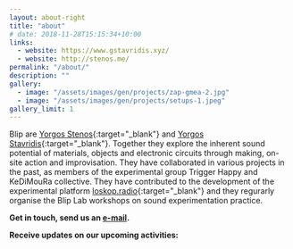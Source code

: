 ```yaml
---
layout: about-right
title: "about"
# date: 2018-11-28T15:15:34+10:00
links: 
  - website: https://www.gstavridis.xyz/
  - website: http://stenos.me/
permalink: "/about/"
description: ""
gallery:
  - image: "/assets/images/gen/projects/zap-gmea-2.jpg"
  - image: "/assets/images/gen/projects/setups-1.jpeg"
gallery_limit: 1
---
```


Blip are [Yorgos Stenos](https://stenos.me/?i=1){:target="_blank"} and [Yorgos Stavridis](https://www.gstavridis.xyz/){:target="_blank"}. Together they explore the inherent sound potential of materials, objects and electronic circuits through making, on-site action and improvisation. Τhey have collaborated in various projects in the past, as members of the experimental group Trigger Happy and KeDiMouRa collective. They have contributed to the development of the experimental platform [loskop.radio](https://loskop.radio/shows/){:target="_blank"} and they regurarly organise the Blip Lab workshops on sound experimentation practice.

**Get in touch, send us an [e-mail](mailto:blipduo@gmail.com).**

**Receive updates on our upcoming activities:**
<!-- **Stay informed with our upcoming activities.** -->
<!-- **Contact:** [e-mail](mailto:yorgos.stavridis@gmail.com){:target="_blank"}<br>
**Links:** [gstavridis.xyz](https://www.gstavridis.xyz/){:target="_blank"} / [stenos.me](https://stenos.me/?i=1){:target="_blank"}<br>
**Newsletter:** -->


<!-- Their communal musical practice focuses on gesture, texture and timbre within a spatial, perceptual and physical approach, while addressing the relations between activities of listening, improvising and composing as inseparably connected and reciprocal. -->


<!-- 


# Creating Modern Websites

Web design encompasses many different skills and disciplines in the production and maintenance of websites.

Often many individuals will work in teams covering different aspects of the design process, although some designers will cover them all. Web design partially overlaps web engineering in the broader scope of web development.

## What is Web Design?

User experience is about how a user interacts with, and experiences, a particular product, system or service. As a UX designer, you should consider the Why, What and How of product use.

{% include framework/shortcodes/figure.html src="/assets/images/gen/content/content-1.webp" title="Steve Francia" caption="Designing in Figma" alt="Photo of designing a website in Figma" link="https://figma.com" target="\_blank" %}

## Front-end Development

The What addresses the things people can do with a product—its functionality. Finally, the How relates to the design of functionality in an accessible and aesthetically pleasant way. UX designers start with the Why before determining the What and then, finally, the How in order to create products that users can form meaningful experiences with. In software designs, you will need to ensure the product’s “substance” comes through an existing device and offers a seamless, fluid experience.

> As a UX designer, you should consider the Why, What and How of product use.

Web designers are expected to have an awareness of usability and if their role involves creating markup then they are also expected to be up to date with web accessibility guidelines.

## Design Systems

A Design System is a set of interconnected patterns and shared practices coherently organized to aid in digital product design and development of products such as apps or websites.

{% include framework/shortcodes/youtube.html id='2M6dJ2Uynhg' %}

## Process

There are two primary jobs involved in creating a website: the web designer and web developer, who often work closely together on a website. The web designers are responsible for the visual aspect, which includes the layout, coloring and typography of a web page.

- User experience research
- Visual design and illustration
- Programming and coding

![Design In Figma]({{ "/assets/images/gen/content/content-2.webp" | relative_url }})

Web designers will also have a working knowledge of markup languages such as HTML and CSS, although the extent of their knowledge will differ from one web designer to another.

 -->
